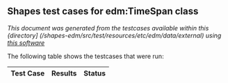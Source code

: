 
## Shapes test cases for edm:TimeSpan class
_This document was generated from the testcases available within this {directory] (/shapes-edm/src/test/resources/etc/edm/data/external) using [this software](/shapes-doc)_

The following table shows the testcases that were run:

| Test Case | Results | Status |
| --- | --- | --- |
